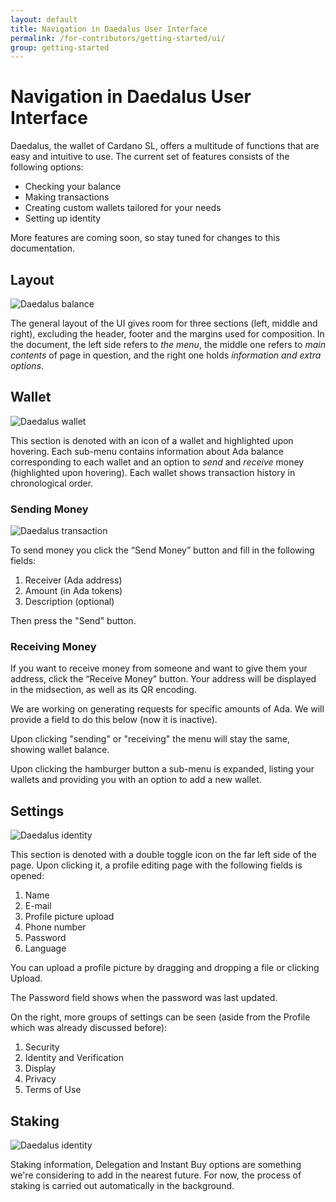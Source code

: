 ```yaml
---
layout: default
title: Navigation in Daedalus User Interface
permalink: /for-contributors/getting-started/ui/
group: getting-started
---
```

# Navigation in Daedalus User Interface

Daedalus, the wallet of Cardano SL, offers a multitude of functions that are easy and intuitive to use. The current set of features consists of the following options:

 + Checking your balance
 + Making transactions
 + Creating custom wallets tailored for your needs
 + Setting up identity

More features are coming soon, so stay tuned for changes to this documentation.

## Layout
![Daedalus balance](/img/daedalus/balance.jpg)

The general layout of the UI gives room for three sections (left, middle and right), excluding the header, footer and the margins used for composition. In the document, the left side refers to _the menu_, the middle one refers to _main contents_ of page in question, and the right one holds _information and extra options_.

## Wallet
![Daedalus wallet](/img/daedalus/wallet.jpg)

This section is denoted with an icon of a wallet and highlighted upon hovering. Each sub-menu contains information about Ada balance corresponding to each wallet and an option to _send_ and _receive_ money (highlighted upon hovering). Each wallet shows transaction history in chronological order.

### Sending Money
![Daedalus transaction](/img/daedalus/send.jpg)

To send money you click the “Send Money” button and fill in the following fields:

 1. Receiver (Ada address)
 2. Amount (in Ada tokens)
 3. Description (optional)

Then press the "Send" button.

### Receiving Money

If you want to receive money from someone and want to give them your address, click the “Receive Money” button. Your address will be displayed in the midsection, as well as its QR encoding.

We are working on generating requests for specific amounts of Ada. We will provide a field to do this below (now it is inactive).

Upon clicking "sending" or "receiving" the menu will stay the same, showing wallet balance.

Upon clicking the hamburger button a sub-menu is expanded, listing your wallets and providing you with an option to add a new wallet.

## Settings
![Daedalus identity](/img/daedalus/identity.jpg)

This section is denoted with a double toggle icon on the far left side of the page.
Upon clicking it, a profile editing page with the following fields is opened:

 1. Name
 2. E-mail
 3. Profile picture upload
 4. Phone number
 5. Password
 6. Language

You can upload a profile picture by dragging and dropping a file or clicking Upload.

The Password field shows when the password was last updated.

On the right, more groups of settings can be seen (aside from the Profile which was already discussed before):

 1. Security
 2. Identity and Verification
 3. Display
 4. Privacy
 5. Terms of Use

## Staking
![Daedalus identity](/img/daedalus/staking.jpg)

Staking information, Delegation and Instant Buy options are something we're considering to add in the nearest future. For now, the process of staking is carried out automatically in the background.
